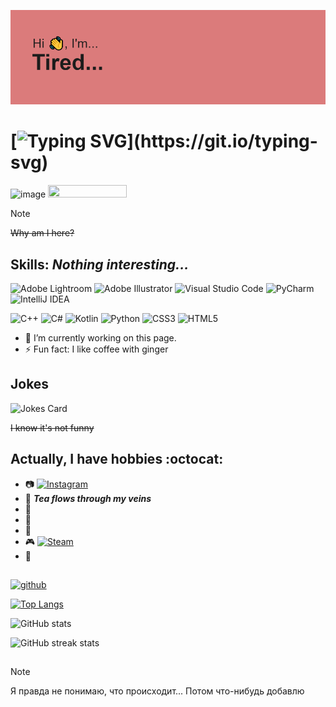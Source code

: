 ![Mmm](header.png)
#  [![Typing SVG](https://readme-typing-svg.demolab.com?font=Playfair+Display&pause=1000&color=0C2B39&background=FFBEBE24&center=true&vCenter=true&random=false&width=700&lines=Once+upon+a+time+I+wanted+to+understand+what+was+going+on....)](https://git.io/typing-svg)
![image](https://github.com/TutaTamta/TutaTamta/assets/81257954/d004f22c-ee9a-41ea-82ea-f3aeb2ca3969)
<img src="https://github.com/TutaTamta/TutaTamta/assets/81257954/80db8639-54f3-4fdd-a270-8606bc2ae2a8" width=50% height=50%>

> [!NOTE]
> ~~Why am I here?~~




## Skills: ***Nothing interesting...***

![Adobe Lightroom](https://img.shields.io/badge/Adobe%20Lightroom-31A8FF.svg?style=for-the-badge&logo=Adobe%20Lightroom&logoColor=white) ![Adobe Illustrator](https://img.shields.io/badge/adobe%20illustrator-%23FF9A00.svg?style=for-the-badge&logo=adobe%20illustrator&logoColor=white) ![Visual Studio Code](https://img.shields.io/badge/Visual%20Studio%20Code-0078d7.svg?style=for-the-badge&logo=visual-studio-code&logoColor=white) ![PyCharm](https://img.shields.io/badge/pycharm-143?style=for-the-badge&logo=pycharm&logoColor=black&color=black&labelColor=green) ![IntelliJ IDEA](https://img.shields.io/badge/IntelliJIDEA-000000.svg?style=for-the-badge&logo=intellij-idea&logoColor=white)

![C++](https://img.shields.io/badge/c++-%2300599C.svg?style=for-the-badge&logo=c%2B%2B&logoColor=white) ![C#](https://img.shields.io/badge/c%23-%23239120.svg?style=for-the-badge&logo=c-sharp&logoColor=white) ![Kotlin](https://img.shields.io/badge/kotlin-%237F52FF.svg?style=for-the-badge&logo=kotlin&logoColor=white) ![Python](https://img.shields.io/badge/python-3670A0?style=for-the-badge&logo=python&logoColor=ffdd54) ![CSS3](https://img.shields.io/badge/css3-%231572B6.svg?style=for-the-badge&logo=css3&logoColor=white) ![HTML5](https://img.shields.io/badge/html5-%23E34F26.svg?style=for-the-badge&logo=html5&logoColor=white)


- 🔭 I’m currently working on this page. 
- ⚡ Fun fact: I like coffee with ginger 


## **Jokes**

![Jokes Card](https://readme-jokes.vercel.app/api)

~~I know it's not funny~~
## **Actually, I have hobbies :octocat:**
- :camera:  [![Instagram](https://img.shields.io/badge/Instagram-E4405F?style=for-the-badge&logo=instagram&logoColor=white)](https://instagram.com/tutatamta?igshid=YzAwZjE1ZTI0Zg==) 
- :tea: ***Tea flows through my veins***
- :closed_book:
- :bicyclist:
- :musical_keyboard:
- :video_game:  [![Steam](https://img.shields.io/badge/Steam-000000?style=for-the-badge&logo=steam&logoColor=white)](https://steamcommunity.com/profiles/76561198211430092/)
- :art:
##

[<img src='https://cdn.jsdelivr.net/npm/simple-icons@3.0.1/icons/github.svg' alt='github' height='40'>](https://github.com/TutaTamta)  

[![Top Langs](https://github-readme-stats.vercel.app/api/top-langs/?username=TutaTamta)](https://github.com/anuraghazra/github-readme-stats)

![GitHub stats](https://github-readme-stats.vercel.app/api?username=TutaTamta&show_icons=true&theme=radical)  

![GitHub streak stats](https://streak-stats.demolab.com/?user=TutaTamta)  
##
> [!NOTE]
> Я правда не понимаю, что происходит... Потом что-нибудь добавлю
